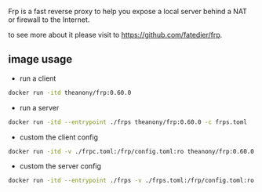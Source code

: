 Frp is a fast reverse proxy to help you expose a local server behind a NAT or firewall to the Internet.

to see more about it please visit to <https://github.com/fatedier/frp>.

## image usage

- run a client
```bash
docker run -itd theanony/frp:0.60.0
```

- run a server
```bash
docker run -itd --entrypoint ./frps theanony/frp:0.60.0 -c frps.toml
```

- custom the client config
```bash
docker run -itd -v ./frpc.toml:/frp/config.toml:ro theanony/frp:0.60.0
```

- custom the server config
```bash
docker run -itd --entrypoint ./frps -v ./frps.toml:/frp/config.toml:ro theanony/frp:0.60.0
```
